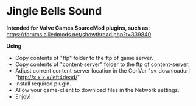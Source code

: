 # Jingle Bells Sound
**Intended for Valve Games SourceMod plugins, such as:**
https://forums.alliedmods.net/showthread.php?t=339840

**Using**
 - Copy contents of "ftp" folder to the ftp of game server.
 - Copy contents of "content-server" folder to the ftp of content-server.
 - Adjust corrent content-server location in the ConVar "sv_downloadurl "http://x.x.x.x/left4dead/"
 - Install required plugin.
 - Allow your game-client to download files in the Network settings.
 - Enjoy!
